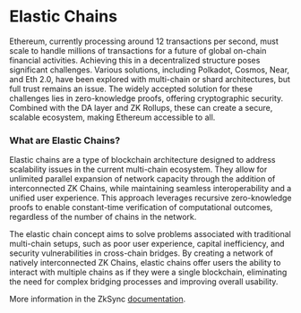 # Elastic Chains

Ethereum, currently processing around 12 transactions per second, must scale to handle millions of transactions for a future of global on-chain financial activities. Achieving this in a decentralized structure poses significant challenges. Various solutions, including Polkadot, Cosmos, Near, and Eth 2.0, have been explored with multi-chain or shard architectures, but full trust remains an issue. The widely accepted solution for these challenges lies in zero-knowledge proofs, offering cryptographic security. Combined with the DA layer and ZK Rollups, these can create a secure, scalable ecosystem, making Ethereum accessible to all.

### &#x20;What are Elastic Chains? <a href="#what-are-hyperchains" id="what-are-hyperchains"></a>

Elastic chains are a type of blockchain architecture designed to address scalability issues in the current multi-chain ecosystem. They allow for unlimited parallel expansion of network capacity through the addition of interconnected ZK Chains, while maintaining seamless interoperability and a unified user experience. This approach leverages recursive zero-knowledge proofs to enable constant-time verification of computational outcomes, regardless of the number of chains in the network.

The elastic chain concept aims to solve problems associated with traditional multi-chain setups, such as poor user experience, capital inefficiency, and security vulnerabilities in cross-chain bridges. By creating a network of natively interconnected ZK Chains, elastic chains offer users the ability to interact with multiple chains as if they were a single blockchain, eliminating the need for complex bridging processes and improving overall usability.

More information in the ZkSync [documentation](https://docs.zksync.io/build).

